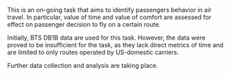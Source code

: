 This is an on-going task that aims to identify passengers behavior in air travel. In particular, value of time and value of comfort are assessed for effect on passenger decision to fly on a certain route. 

Initially, BTS DB1B data are used for this task. However, the data were proved to be insufficient for the task, as they lack direct metrics of time and are limited to only routes operated by US-domestic carriers. 

Further data collection and analysis are taking place. 
